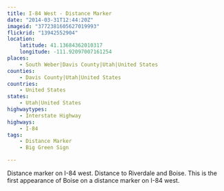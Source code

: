 ```yaml
---
title: I-84 West - Distance Marker
date: "2014-03-31T12:44:20Z"
imageid: "3772381605627019993"
flickrid: "13942552904"
location:
    latitude: 41.13684362010317
    longitude: -111.92097007161254
places:
    - South Weber|Davis County|Utah|United States
counties:
    - Davis County|Utah|United States
countries:
    - United States
states:
    - Utah|United States
highwaytypes:
    - Interstate Highway
highways:
    - I-84
tags:
    - Distance Marker
    - Big Green Sign

---
```

Distance marker on I-84 west.  Distance to Riverdale and Boise.  This is the first appearance of Boise on a distance marker on I-84 west.